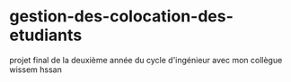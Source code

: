 # gestion-des-colocation-des-etudiants
projet final de la deuxième année du cycle d'ingénieur avec mon collègue wissem hssan 
